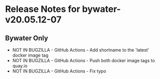 
# Release Notes for bywater-v20.05.12-07

## Bywater Only

- NOT IN BUGZILLA - GitHub Actions - Add shortname to the 'latest' docker image tag
- NOT IN BUGZILLA - GitHub Actions - Push both docker image tags to quay.io
- NOT IN BUGZILLA - GitHub Actions - Fix typo


